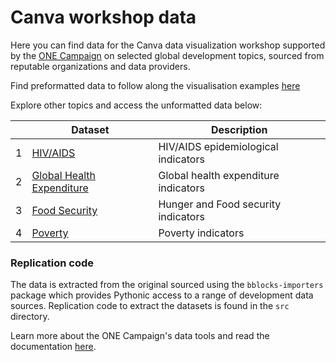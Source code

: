 # Canva workshop data

Here you can find data for the Canva data visualization workshop supported by 
the [ONE Campaign](https://data.one.org/) on selected global development topics, sourced from reputable organizations
and data providers.

Find preformatted data to follow along the visualisation examples [here](./data/preformatted_data)

Explore other topics and access the unformatted data below:


|   | Dataset                                           | Description                           |                             
|---|---------------------------------------------------|---------------------------------------|
| 1 | [HIV/AIDS](./data/hiv)                            | HIV/AIDS epidemiological indicators   | 
| 2 | [Global Health Expenditure](./data/ghed)          | Global health expenditure indicators  | 
| 3 | [Food Security](./data/wfp)                       | Hunger and Food security indicators   | 
| 4 | [Poverty](./data/pov)                             | Poverty indicators                    |


### Replication code

The data is extracted from the original sourced using the `bblocks-importers` package
which provides Pythonic access to a range of development data sources. Replication code
to extract the datasets is found in the `src` directory. 

Learn more about the ONE Campaign's data tools and read the
documentation [here](https://docs.one.org/tools/index.html).